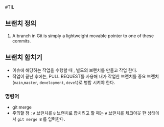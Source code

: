 #TIL

## 브랜치 정의
1. A branch in Git is simply a lightweight movable pointer to one of these commits.

## 브랜치 합치기
- 이슈에 해당하는 작업을 수행할 때 , 별도의 브랜치를 만들고 작업 한다.
- 작업이 끝난 후에는, PULL REQUEST를 사용해 내가 작업한 브랜치를 중요 브랜치(`main`,`master`, `development`, `devel`)로 병합 시켜야 한다.


### 명령어
- git merge
- 주의할 점 : `A` 브랜치를 `B` 브랜치로 합치려고 할 때는 `A` 브랜치를 체크아웃 한 상태에서 `git merge B` 를 입력한다.